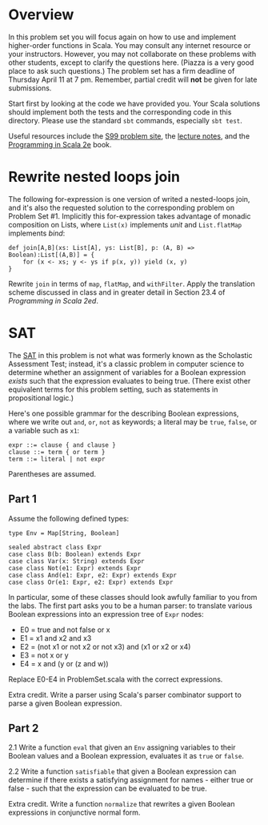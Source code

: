 
Overview
========

In this problem set you will focus again on how to use and implement higher-order functions in Scala. You may consult any internet resource or your instructors. However, you may not collaborate on these problems with other students, except to clarify the questions here. (Piazza is a very good place to ask such questions.) The problem set has a firm deadline of Thursday April 11 at 7 pm. Remember, partial credit will **not** be given for late submissions.

Start first by looking at the code we have provided you. Your Scala solutions should implement both the tests and the corresponding code in this directory. Please use the standard `sbt` commands, especially `sbt test`.

Useful resources include the [S99 problem site][s99], the [lecture notes][lectures], and the [Programming in Scala 2e][PiS2e] book.


Rewrite nested loops join
=========================

The following for-expression is one version of writed a nested-loops join, and it's also the requested solution to the corresponding problem on Problem Set #1. Implicitly this for-expression takes advantage of monadic composition on Lists, where `List(x)` implements *unit* and `List.flatMap` implements *bind*:

	def join[A,B](xs: List[A], ys: List[B], p: (A, B) => Boolean):List[(A,B)] = {
		for (x <- xs; y <- ys if p(x, y)) yield (x, y)
	}

Rewrite `join` in terms of `map`, `flatMap`, and `withFilter`. Apply the translation scheme discussed in class and in greater detail in Section 23.4 of *Programming in Scala 2ed*.


SAT
===

The [SAT][] in this problem is not what was formerly known as the Scholastic Assessment Test; instead, it's a classic problem in computer science to determine whether an assignment of variables for a Boolean expression *exists* such that the expression evaluates to being true. (There exist other equivalent terms for this problem setting, such as statements in propositional logic.)

Here's one possible grammar for the describing Boolean expressions, where we write out `and`, `or`, `not` as keywords; a literal may be `true`, `false`, or a variable such as `x1`:

	expr ::= clause { and clause }
	clause ::= term { or term }
	term ::= literal | not expr
	
Parentheses are assumed.


Part 1
------

Assume the following defined types:

~~~~~
type Env = Map[String, Boolean]

sealed abstract class Expr
case class B(b: Boolean) extends Expr
case class Var(x: String) extends Expr
case class Not(e1: Expr) extends Expr
case class And(e1: Expr, e2: Expr) extends Expr
case class Or(e1: Expr, e2: Expr) extends Expr
~~~~~

In particular, some of these classes should look awfully familiar to you from the labs. The first part asks you to be a human parser: to translate various Boolean expressions into an expression tree of `Expr` nodes:

* E0 = true and not false or x
* E1 = x1 and x2 and x3
* E2 = (not x1 or not x2 or not x3) and (x1 or x2 or x4)
* E3 = not x or y
* E4 = x and (y or (z and w))

Replace E0-E4 in ProblemSet.scala with the correct expressions.

Extra credit. Write a parser using Scala's parser combinator support to parse a given Boolean expression.


Part 2
------

2.1 Write a function `eval` that given an `Env` assigning variables to their Boolean values and a Boolean expression, evaluates it as `true` or `false`.

2.2 Write a function `satisfiable` that given a Boolean expression can determine if there exists a satisfying assignment for names - either true or false - such that the expression can be evaluated to be true.

Extra credit. Write a function `normalize` that rewrites a given Boolean expressions in conjunctive normal form.



[lectures]: https://github.com/csci3155/notes/tree/master/lectures
[PiS2e]: http://www.artima.com/shop/programming_in_scala_2ed
[s99]: http://aperiodic.net/phil/scala/s-99/
[SAT]: http://en.wikipedia.org/wiki/Boolean_satisfiability_problem

